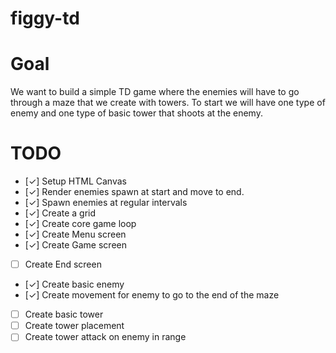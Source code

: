 # figgy-td

# Goal

We want to build a simple TD game where the enemies will have to go through a maze that we create with towers. To start we will have one type of enemy and one type of basic tower that shoots at the enemy.

# TODO

- [&check;] Setup HTML Canvas
- [&check;] Render enemies spawn at start and move to end.
- [&check;] Spawn enemies at regular intervals
- [&check;] Create a grid
- [&check;] Create core game loop
- [&check;] Create Menu screen
- [&check;] Create Game screen
- [ ] Create End screen
- [&check;] Create basic enemy
- [&check;] Create movement for enemy to go to the end of the maze
- [ ] Create basic tower
- [ ] Create tower placement
- [ ] Create tower attack on enemy in range
